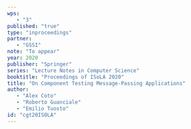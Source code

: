 ```yaml
---
wps: 
   - "3"
published: "true"
type: "inproceedings"
partner: 
   - "GSSI"
note: "To appear"
year: 2020
publisher: "Springer"
series: "Lecture Notes in Computer Science"
booktitle: "Proceedings of ISoLA 2020"
title: "On Component Testing Message-Passing Applications"
author: 
   - "Alex Coto"
   - "Roberto Guanciale"
   - "Emilio Tuosto"
id: "cgt20ISOLA"
---
```


